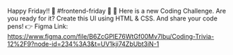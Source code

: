 Happy Friday!! :tada:
#frontend-friday  :tada:
:loudspeaker: Here is a new Coding Challenge. Are you ready for it?
Create this UI using HTML & CSS. And share your code pens!
:point_right: Figma Link: https://www.figma.com/file/B6ZcGPIE76WtGf00Mv7lbu/Coding-Trivia-12%2F9?node-id=234%3A3&t=UV1kji74ZbUbt3iN-1
